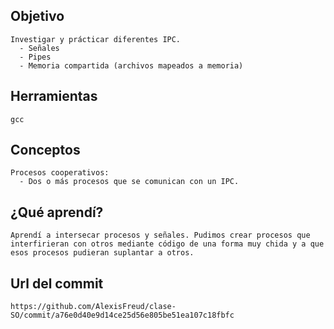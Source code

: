 ## Objetivo
~~~
Investigar y prácticar diferentes IPC.
  - Señales
  - Pipes
  - Memoria compartida (archivos mapeados a memoria)
~~~

## Herramientas
~~~
gcc
~~~

## Conceptos
~~~
Procesos cooperativos:
  - Dos o más procesos que se comunican con un IPC.
~~~

## ¿Qué aprendí?
~~~
Aprendí a intersecar procesos y señales. Pudimos crear procesos que interfirieran con otros mediante código de una forma muy chida y a que esos procesos pudieran suplantar a otros.
~~~

## Url del commit
~~~
https://github.com/AlexisFreud/clase-SO/commit/a76e0d40e9d14ce25d56e805be51ea107c18fbfc
~~~

